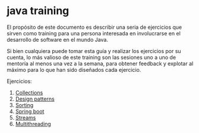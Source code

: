 # java training

El propósito de este documento es describir una seria de ejercicios que sirven como training para
una persona interesada en involucrarse en el desarrollo de software en el mundo Java.

Si bien cualquiera puede tomar esta guía y realizar los ejercicios por su cuenta, lo más valioso
de este training son las sesiones uno a uno de mentoría al menos una vez a la semana, para obtener
feedback y explotar al máximo para lo que han sido diseñados cada ejercicio.

Ejercicios:

1. [Collections](collections.md)
2. [Design patterns](design-patterns.md)
3. [Sorting](sorting.md)
4. [Spring boot](spring-boot.md)
5. [Streams](streams.md)
6. [Multithreading](multithreading.md)

